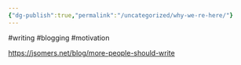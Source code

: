 ```yaml
---
{"dg-publish":true,"permalink":"/uncategorized/why-we-re-here/"}
---
```


#writing #blogging #motivation

https://jsomers.net/blog/more-people-should-write
